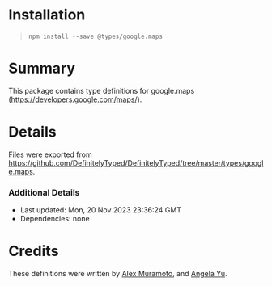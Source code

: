 # Installation
> `npm install --save @types/google.maps`

# Summary
This package contains type definitions for google.maps (https://developers.google.com/maps/).

# Details
Files were exported from https://github.com/DefinitelyTyped/DefinitelyTyped/tree/master/types/google.maps.

### Additional Details
 * Last updated: Mon, 20 Nov 2023 23:36:24 GMT
 * Dependencies: none

# Credits
These definitions were written by [Alex Muramoto](https://github.com/amuramoto), and [Angela Yu](https://github.com/wangela).
